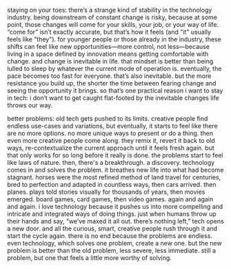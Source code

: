 staying on your toes:
there’s a strange kind of stability in the technology industry. being downstream of constant change is risky, because at some point, those changes will come for your skills, your job, or your way of life. “come for” isn’t exactly accurate, but that’s how it feels (and "it" usually feels like "they"). for younger people or those already in the industry, these shifts can feel like new opportunities—more control, not less—because living in a space defined by innovation means getting comfortable with change. and change is inevitable in life. that mindset is better than being lulled to sleep by whatever the current mode of operation is. eventually, the pace becomes too fast for everyone. that’s also inevitable. but the more resistance you build up, the shorter the time between fearing change and seeing the opportunity it brings. so that’s one practical reason i want to stay in tech: i don’t want to get caught flat-footed by the inevitable changes life throws our way.


better problems: 
old tech gets pushed to its limits. creative people find endless use-cases and variations, but eventually, it starts to feel like there are no more options. no more unique ways to present or do a thing. then even more creative people come along. they remix it, revert it back to old ways, re-contextualize the current approach until it feels fresh again. but that only works for so long before it really is done. the problems start to feel like laws of nature. then, there's a breakthrough. a discovery. technology comes in and solves the problem. it breathes new life into what had become stagnant. horses were the most refined method of land travel for centuries, bred to perfection and adapted in countless ways, then cars arrived. then planes. plays told stories visually for thousands of years, then movies emerged.
board games, card games, then video games. again and again and again. i love technology because it pushes us into more compelling and intricate and integrated ways of doing things. just when humans throw up their hands and say, “we’ve maxed it all out. there’s nothing left,” tech opens a new door. and all the curious, smart, creative people rush through it and start the cycle again. there is no end because the problems are endless. even technology, which solves one problem, create a new one. but the new problem is better than the old problem, less severe, less immediate. still a problem, but one that feels a little more worthy of solving.

